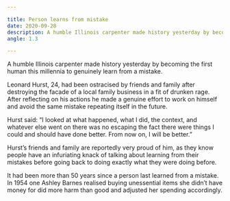 ```yaml
---

title: Person learns from mistake
date: 2020-09-28
description: A humble Illinois carpenter made history yesterday by becoming the first human this millennia to genuinely learn from a mistake.
angle: 1.3

---
```


A humble Illinois carpenter made history yesterday by becoming the first human this millennia to genuinely learn from a mistake.

Leonard Hurst, 24, had been ostracised by friends and family after destroying the facade of a local family business in a fit of drunken rage. After reflecting on his actions he made a genuine effort to work on himself and avoid the same mistake repeating itself in the future.

Hurst said: “I looked at what happened, what I did, the context, and whatever else went on there was no escaping the fact there were things I could and should have done better. From now on, I will be better.”

Hurst’s friends and family are reportedly very proud of him, as they know people have an infuriating knack of talking about learning from their mistakes before going back to doing exactly what they were doing before.

It had been more than 50 years since a person last learned from a mistake. In 1954 one Ashley Barnes realised buying unessential items she didn’t have money for did more harm than good and adjusted her spending accordingly.